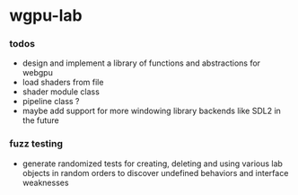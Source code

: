 # wgpu-lab

### todos
- design and implement a library of functions and abstractions for webgpu
- load shaders from file
- shader module class
- pipeline class ?
- maybe add support for more windowing library backends like SDL2 in the future

### fuzz testing
- generate randomized tests for creating, deleting and using various lab objects in random orders
  to discover undefined behaviors and interface weaknesses
